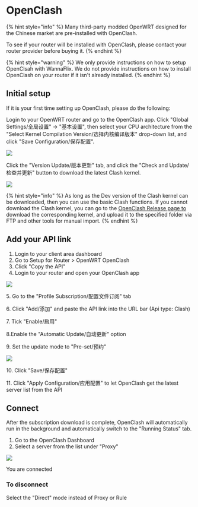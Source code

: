 # OpenClash

{% hint style="info" %}
Many third-party modded OpenWRT designed for the Chinese market are pre-installed with OpenClash.&#x20;

To see if your router will be installed with OpenClash, please contact your router provider before buying it.
{% endhint %}

{% hint style="warning" %}
We only provide instructions on how to setup OpenClsah with WannaFlix. We do not provide instructions on how to install OpenClash on your router if it isn't already installed.
{% endhint %}

## Initial setup

If it is your first time setting up OpenClash, please do the following:

Login to your OpenWRT router and go to the OpenClash app. Click "Global Settings/全局设置" → "基本设置", then select your CPU architecture from the "Select Kernel Compilation Version/选择内核编译版本" drop-down list, and click "Save Configuration/保存配置".

![](../../.gitbook/assets/image\_mv3dtl.png)

&#x20;Click the "Version Update/版本更新" tab, and click the "Check and Update/检查并更新" button to download the latest Clash kernel.

![](../../.gitbook/assets/image\_1yd3asr.png)

{% hint style="info" %}
As long as the Dev version of the Clash kernel can be downloaded, then you can use the basic Clash functions. If you cannot download the Clash kernel, you can go to the [OpenClash Release page to](https://github.com/vernesong/OpenClash/releases) download the corresponding kernel, and upload it to the specified folder via FTP and other tools for manual import.
{% endhint %}

## Add your API link

1. Login to your client area dashboard
2. Go to Setup for Router > OpenWRT OpenClash
3. Click "Copy the API"
4. Login to your router and open your OpenClash app

![](../../.gitbook/assets/image\_1c5exzc-1-.png)

5\. Go to the "Profile Subscription/配置文件订阅" tab&#x20;

6\. Click "Add/添加" and paste the API link into the URL bar (Api type: Clash)

7\. Tick "Enable/启用"&#x20;

8.Enable the "Automatic Update/自动更新" option

9\. Set the update mode to "Pre-set/预约"

![](../../.gitbook/assets/image\_188kgkf.png)

10\. Click "Save/保存配置"

11\. Click "Apply Configuration/应用配置" to let OpenClash get the latest server list from the API

## Connect

After the subscription download is complete, OpenClash will automatically run in the background and automatically switch to the "Running Status" tab.

1. Go to the OpenClash Dashboard
2. Select a server from the list under "Proxy"

![](../../.gitbook/assets/image\_jrsky4.png)

You are connected&#x20;

### To disconnect

Select the "Direct" mode instead of Proxy or Rule
